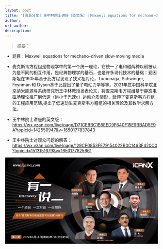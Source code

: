 ```yaml
---
layout: post
title: "[资源分享] 王中林院士讲座（英文版）｜Maxwell equations for mechano-driven slow-moving media"
author: 
url_author: 
description: 
---
```


> 摘要：

- 题目：Maxwell equations for mechano-driven slow-moving media

- 麦克斯韦方程组是物理学中的第一个统一理论，它统一了电和磁两种以前被认为是不同的相互作用，是经典物理学的基石，也是许多现代技术的基础：爱因斯坦在1905年基于此方程发现了狭义相对论，Tomonaga, Schwinger, Feynman 和 Dyson基于此提出了量子电动力学等等。2021年底中国科学院北京纳米能源与系统研究所王中林教授发表论文，将麦克斯韦方程组基于静态电磁场理论推广到低速（远小于光速c）运动介质情形、延伸了麦克斯韦方程组的工程应用范畴,提出了低速动生麦克斯韦方程组的相关理论及其数学求解方法。

- 王中林院士讲座的英文版：https://wx.vzan.com/live/page/D71CE8BC1B5EED9F640F15E9BBAD5E9A?topicid=142559947&v=1650177837843

- 王中林院士对观众问题的解答：https://wx.vzan.com/live/page/129CF0853FE79154022B0C1463F420C0?topicid=1513151679&v=1650177825661

<p style="text-align:center;" >
<img src="/lab_images/blogs/icanx.png" style=" width:600px;"><b></b>
</p>